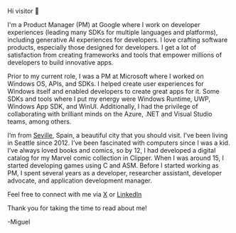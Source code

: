 Hi visitor 👋

I'm a Product Manager (PM) at Google where I work on developer experiences (leading many SDKs for multiple languages and platforms), including generative AI experiences for developers. I love crafting software products, especially those designed for developers. I get a lot of satisfaction from creating frameworks and tools that empower millions of developers to build innovative apps.

Prior to my current role, I was a PM at Microsoft where I worked on Windows OS, APIs, and SDKs. I helped create user experiences for Windows itself and enabled developers to create great apps for it. Some SDKs and tools where I put my energy were Windows Runtime, UWP, Windows App SDK, and WinUI. Additionally, I had the privilege of collaborating with brilliant minds on the Azure, .NET and Visual Studio teams, among others.

I’m from [Seville](https://en.wikipedia.org/wiki/Seville), Spain, a beautiful city that you should visit. I’ve been living in Seattle since 2012. I’ve been fascinated with computers since I was a kid. I’ve always loved books and comics, so by 12, I had developed a digital catalog for my Marvel comic collection in Clipper. When I was around 15, I started developing games using C and ASM. Before I started working as PM, I spent several years as a developer, researcher assistant, developer advocate, and application development manager.

Feel free to connect with me via [X](https://twitter.com/miguelramosmPM) or [LinkedIn](https://www.linkedin.com/in/miguelrb/)

Thank you for taking the time to read about me!

-Miguel
